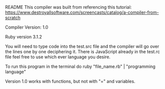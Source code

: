 README
This compiler was built from referencing this tutorial: https://www.destroyallsoftware.com/screencasts/catalog/a-compiler-from-scratch
 
Compiler Version: 1.0
 
Ruby version 3.1.2

You will need to type code into the test.src file and the compiler will go over the lines one by one deciphering it. 
There is JavaScript already in the test.rc file feel free to use which ever language you desire.

To run this program in the terminal do  ruby "file_name.rb" | "programming language" 

Version 1.0 works with functions, but not with "=" and variables.


